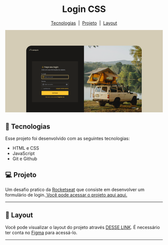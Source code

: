 <h1 align="center">Login CSS</h1>

<p align="center">
  <a href="#-tecnologias">Tecnologias</a>
  &nbsp;|&nbsp;
  <a href="#-projeto">Projeto</a>
  &nbsp;|&nbsp;
  <a href="#-layout">Layout</a>
</p>

<p align="center">
  <img src="./assets/Screenshot.png">
</p>

## 🚀 Tecnologias

Esse projeto foi desenvolvido com as seguintes tecnologias:

- HTML e CSS
- JavaScript
- Git e Github

## 💻 Projeto

Um desafio pratico da <a href="https://www.rocketseat.com.br/?utm_source=google&utm_medium=cpc&utm_campaign=lead&utm_term=perpetuo&utm_content=institucional-lead-home-texto-lead-brandkws-none-none-institucional-none-none-br-google&utm_term=rocketseat&utm_campaign=PROGRAMAS-ALL-BRANDKWS-SEM&utm_source=adwords&utm_medium=ppc&hsa_acc=8545075154&hsa_cam=16048648686&hsa_grp=135825188594&hsa_ad=579096962131&hsa_src=g&hsa_tgt=kwd-679159515078&hsa_kw=rocketseat&hsa_mt=b&hsa_net=adwords&hsa_ver=3&gclid=Cj0KCQjwjt-oBhDKARIsABVRB0xCmSTfXh1MCkB5siq9x5LpzvmJ7dew1zKbpJ_RLJVTgX_tOGn5rS0aAoYFEALw_wcB">Rocketseat</a> que consiste em desenvolver um formulário de login.<a href="https://daniel-csoares.github.io/login-css/"> Você pode acessar o projeto aqui aqui.</a>

---

## 🔖 Layout

Você pode visualizar o layout do projeto através [DESSE LINK](https://www.figma.com/community/file/1241116056018043491). É necessário ter conta no [Figma](https://figma.com) para acessá-lo.

---
